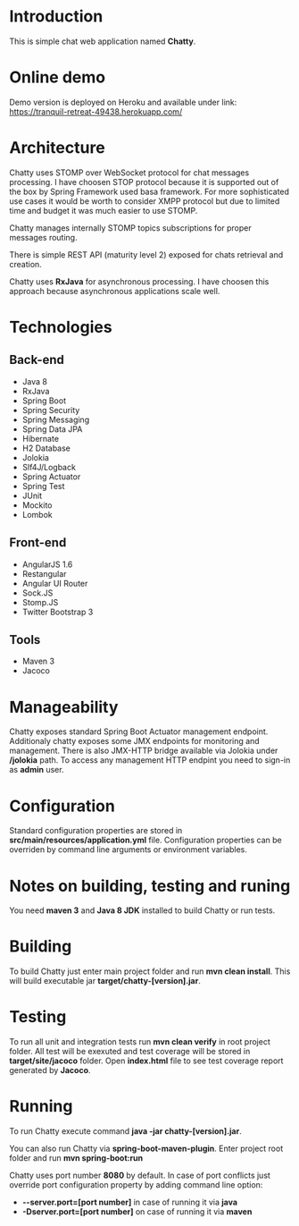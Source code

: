 # Introduction

This is simple chat web application named **Chatty**.

# Online demo

Demo version is deployed on Heroku and available under link: https://tranquil-retreat-49438.herokuapp.com/ 

# Architecture

Chatty uses STOMP over WebSocket protocol for chat messages processing. I have choosen STOP protocol because it is supported out 
of the box by Spring Framework used basa framework. For more sophisticated use cases it would be worth to consider XMPP protocol but due to limited time
and budget it was much easier to use STOMP.

Chatty manages internally STOMP topics subscriptions for proper messages routing.

There is simple REST API (maturity level 2) exposed for chats retrieval and creation.

Chatty uses **RxJava** for asynchronous processing. I have choosen this approach because asynchronous applications scale well.

# Technologies
## Back-end
* Java 8
* RxJava
* Spring Boot
* Spring Security
* Spring Messaging
* Spring Data JPA
* Hibernate
* H2 Database
* Jolokia
* Slf4J/Logback
* Spring Actuator
* Spring Test
* JUnit
* Mockito
* Lombok

## Front-end
* AngularJS 1.6
* Restangular
* Angular UI Router 
* Sock.JS
* Stomp.JS
* Twitter Bootstrap 3

## Tools
* Maven 3
* Jacoco

# Manageability
Chatty exposes standard Spring Boot Actuator management endpoint. Additionaly chatty exposes some JMX endpoints for monitoring and management.
There is also JMX-HTTP bridge available via Jolokia under **/jolokia** path. To access any management HTTP endpint you need to sign-in as **admin** user.

# Configuration
Standard configuration properties are stored in **src/main/resources/application.yml** file. Configuration properties can be overriden by command line arguments or
environment variables.  

# Notes on building, testing and runing
You need  **maven 3** and **Java 8 JDK** installed to build Chatty or run tests.

# Building
To build Chatty just enter main project folder and run **mvn clean install**. This will build executable jar **target/chatty-[version].jar**.

# Testing
To run all unit and integration tests run **mvn clean verify** in root project folder. All test will be exexuted and test coverage will be stored in 
**target/site/jacoco** folder. Open **index.html** file to see test coverage report generated by **Jacoco**. 

# Running
To run Chatty execute command **java -jar chatty-[version].jar**.

You can also run Chatty via **spring-boot-maven-plugin**. Enter project root folder and run **mvn spring-boot:run**

Chatty uses port number **8080** by default. In case of port conflicts just override port configuration property by adding command line option:
* **--server.port=[port number]** in case of running it via **java**
* **-Dserver.port=[port number]** on case of running it via **maven**

